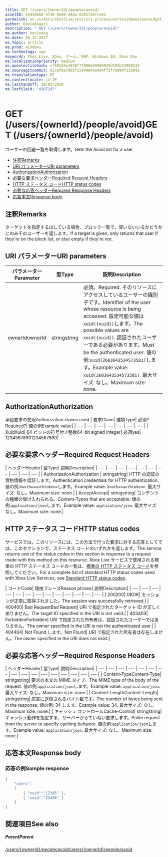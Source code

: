 ```yaml
---
title: GET (/users/{ownerId}/people/avoid)
assetID: e3420658-4738-8e80-44da-8281726fce01
permalink: en-us/docs/xboxlive/rest/uri-privacyusersxuidpeopleavoidget.html
author: KevinAsgari
description: " GET (/users/{ownerId}/people/avoid)"
ms.author: kevinasg
ms.date: 20-12-2017
ms.topic: article
ms.prod: windows
ms.technology: uwp
keywords: Xbox Live, Xbox, ゲーム, UWP, Windows 10, Xbox One
ms.localizationpriority: medium
ms.openlocfilehash: ef50154e1620f7f888db9969929d195b32960134
ms.sourcegitcommit: 63cef0a7805f1594984da4d4ff2f76894f12d942
ms.translationtype: MT
ms.contentlocale: ja-JP
ms.lasthandoff: 10/05/2018
ms.locfileid: "4387197"
---
```

# <a name="get-usersowneridpeopleavoid"></a><span data-ttu-id="70b80-104">GET (/users/{ownerId}/people/avoid)</span><span class="sxs-lookup"><span data-stu-id="70b80-104">GET (/users/{ownerId}/people/avoid)</span></span>
<span data-ttu-id="70b80-105">ユーザーの回避一覧を取得します。</span><span class="sxs-lookup"><span data-stu-id="70b80-105">Gets the Avoid list for a user.</span></span>

  * [<span data-ttu-id="70b80-106">注釈</span><span class="sxs-lookup"><span data-stu-id="70b80-106">Remarks</span></span>](#ID4EQ)
  * [<span data-ttu-id="70b80-107">URI パラメーター</span><span class="sxs-lookup"><span data-stu-id="70b80-107">URI parameters</span></span>](#ID4EZ)
  * [<span data-ttu-id="70b80-108">Authorization</span><span class="sxs-lookup"><span data-stu-id="70b80-108">Authorization</span></span>](#ID4EEB)
  * [<span data-ttu-id="70b80-109">必要な要求ヘッダー</span><span class="sxs-lookup"><span data-stu-id="70b80-109">Required Request Headers</span></span>](#ID4EJC)
  * [<span data-ttu-id="70b80-110">HTTP ステータス コード</span><span class="sxs-lookup"><span data-stu-id="70b80-110">HTTP status codes</span></span>](#ID4EYD)
  * [<span data-ttu-id="70b80-111">必要な応答ヘッダー</span><span class="sxs-lookup"><span data-stu-id="70b80-111">Required Response Headers</span></span>](#ID4E1F)
  * [<span data-ttu-id="70b80-112">応答本文</span><span class="sxs-lookup"><span data-stu-id="70b80-112">Response body</span></span>](#ID4ESH)

<a id="ID4EQ"></a>


## <a name="remarks"></a><span data-ttu-id="70b80-113">注釈</span><span class="sxs-lookup"><span data-stu-id="70b80-113">Remarks</span></span>

<span data-ttu-id="70b80-114">ターゲットを指定するはしている場合、ブロック一覧で、空いないいるかどうかにのみそのユーザーを返します。</span><span class="sxs-lookup"><span data-stu-id="70b80-114">If a target is given, only returns that user if they're on the block list, or else empty if they're not.</span></span>

<a id="ID4EZ"></a>


## <a name="uri-parameters"></a><span data-ttu-id="70b80-115">URI パラメーター</span><span class="sxs-lookup"><span data-stu-id="70b80-115">URI parameters</span></span>

| <span data-ttu-id="70b80-116">パラメーター</span><span class="sxs-lookup"><span data-stu-id="70b80-116">Parameter</span></span>| <span data-ttu-id="70b80-117">型</span><span class="sxs-lookup"><span data-stu-id="70b80-117">Type</span></span>| <span data-ttu-id="70b80-118">説明</span><span class="sxs-lookup"><span data-stu-id="70b80-118">Description</span></span>|
| --- | --- | --- |
| <span data-ttu-id="70b80-119">ownerId</span><span class="sxs-lookup"><span data-stu-id="70b80-119">ownerId</span></span>| <span data-ttu-id="70b80-120">string</span><span class="sxs-lookup"><span data-stu-id="70b80-120">string</span></span>| <span data-ttu-id="70b80-121">必須。</span><span class="sxs-lookup"><span data-stu-id="70b80-121">Required.</span></span> <span data-ttu-id="70b80-122">そのリソースにアクセスしているユーザーの識別子です。</span><span class="sxs-lookup"><span data-stu-id="70b80-122">Identifier of the user whose resource is being accessed.</span></span> <span data-ttu-id="70b80-123">設定可能な値は<code>xuid({xuid})</code>します。</span><span class="sxs-lookup"><span data-stu-id="70b80-123">The possible values are <code>xuid({xuid})</code>.</span></span> <span data-ttu-id="70b80-124">認証されたユーザーである必要があります。</span><span class="sxs-lookup"><span data-stu-id="70b80-124">Must be the authenticated user.</span></span> <span data-ttu-id="70b80-125">値の例:<code>xuid(2603643534573581)</code>します。</span><span class="sxs-lookup"><span data-stu-id="70b80-125">Example value: <code>xuid(2603643534573581)</code>.</span></span> <span data-ttu-id="70b80-126">最大サイズ: なし。</span><span class="sxs-lookup"><span data-stu-id="70b80-126">Maximum size: none.</span></span> |

<a id="ID4EEB"></a>


## <a name="authorization"></a><span data-ttu-id="70b80-127">Authorization</span><span class="sxs-lookup"><span data-stu-id="70b80-127">Authorization</span></span>

<span data-ttu-id="70b80-128">承認要求の使用</span><span class="sxs-lookup"><span data-stu-id="70b80-128">Authorization claims used</span></span> | <span data-ttu-id="70b80-129">要求</span><span class="sxs-lookup"><span data-stu-id="70b80-129">Claim</span></span>| <span data-ttu-id="70b80-130">種類</span><span class="sxs-lookup"><span data-stu-id="70b80-130">Type</span></span>| <span data-ttu-id="70b80-131">必須?</span><span class="sxs-lookup"><span data-stu-id="70b80-131">Required?</span></span>| <span data-ttu-id="70b80-132">値の例</span><span class="sxs-lookup"><span data-stu-id="70b80-132">Example value</span></span>|
| --- | --- | --- | --- | --- | --- | --- |
| <span data-ttu-id="70b80-133">Xuid</span><span class="sxs-lookup"><span data-stu-id="70b80-133">Xuid</span></span>| <span data-ttu-id="70b80-134">64 ビットの符号付き整数</span><span class="sxs-lookup"><span data-stu-id="70b80-134">64-bit signed integer</span></span>| <span data-ttu-id="70b80-135">必須</span><span class="sxs-lookup"><span data-stu-id="70b80-135">yes</span></span>| <span data-ttu-id="70b80-136">1234567890</span><span class="sxs-lookup"><span data-stu-id="70b80-136">1234567890</span></span>|

<a id="ID4EJC"></a>


## <a name="required-request-headers"></a><span data-ttu-id="70b80-137">必要な要求ヘッダー</span><span class="sxs-lookup"><span data-stu-id="70b80-137">Required Request Headers</span></span>

| <span data-ttu-id="70b80-138">ヘッダー</span><span class="sxs-lookup"><span data-stu-id="70b80-138">Header</span></span>| <span data-ttu-id="70b80-139">型</span><span class="sxs-lookup"><span data-stu-id="70b80-139">Type</span></span>| <span data-ttu-id="70b80-140">説明</span><span class="sxs-lookup"><span data-stu-id="70b80-140">Description</span></span>|
| --- | --- | --- | --- | --- | --- | --- | --- | --- | --- |
| <span data-ttu-id="70b80-141">Authorization</span><span class="sxs-lookup"><span data-stu-id="70b80-141">Authorization</span></span> | <span data-ttu-id="70b80-142">string</span><span class="sxs-lookup"><span data-stu-id="70b80-142">string</span></span>| <span data-ttu-id="70b80-143">HTTP の認証の資格情報を認証します。</span><span class="sxs-lookup"><span data-stu-id="70b80-143">Authentication credentials for HTTP authentication.</span></span> <span data-ttu-id="70b80-144">値の例:<code>Xauth=&lt;authtoken></code>します。</span><span class="sxs-lookup"><span data-stu-id="70b80-144">Example value: <code>Xauth=&lt;authtoken></code>.</span></span> <span data-ttu-id="70b80-145">最大サイズ: なし。</span><span class="sxs-lookup"><span data-stu-id="70b80-145">Maximum size: none.</span></span>|
| <span data-ttu-id="70b80-146">Accept</span><span class="sxs-lookup"><span data-stu-id="70b80-146">Accept</span></span>| <span data-ttu-id="70b80-147">string</span><span class="sxs-lookup"><span data-stu-id="70b80-147">string</span></span>| <span data-ttu-id="70b80-148">コンテンツの種類の受け入れられる。</span><span class="sxs-lookup"><span data-stu-id="70b80-148">Content-Types that are acceptable.</span></span> <span data-ttu-id="70b80-149">値の例:<code>application/json</code>します。</span><span class="sxs-lookup"><span data-stu-id="70b80-149">Example value: <code>application/json</code>.</span></span> <span data-ttu-id="70b80-150">最大サイズ: なし。</span><span class="sxs-lookup"><span data-stu-id="70b80-150">Maximum size: none.</span></span>|

<a id="ID4EYD"></a>


## <a name="http-status-codes"></a><span data-ttu-id="70b80-151">HTTP ステータス コード</span><span class="sxs-lookup"><span data-stu-id="70b80-151">HTTP status codes</span></span>

<span data-ttu-id="70b80-152">サービスでは、このリソースには、この方法で行った要求に対する応答としてでは、このセクションで、ステータス コードのいずれかを返します。</span><span class="sxs-lookup"><span data-stu-id="70b80-152">The service returns one of the status codes in this section in response to a request made with this method on this resource.</span></span> <span data-ttu-id="70b80-153">Xbox Live サービスで使用される標準の HTTP ステータス コードの一覧は、[標準の HTTP ステータス コード](../../additional/httpstatuscodes.md)を参照してください。</span><span class="sxs-lookup"><span data-stu-id="70b80-153">For a complete list of standard HTTP status codes used with Xbox Live Services, see [Standard HTTP status codes](../../additional/httpstatuscodes.md).</span></span>

| <span data-ttu-id="70b80-154">コード</span><span class="sxs-lookup"><span data-stu-id="70b80-154">Code</span></span>| <span data-ttu-id="70b80-155">理由フレーズ</span><span class="sxs-lookup"><span data-stu-id="70b80-155">Reason phrase</span></span>| <span data-ttu-id="70b80-156">説明</span><span class="sxs-lookup"><span data-stu-id="70b80-156">Description</span></span>|
| --- | --- | --- | --- | --- | --- | --- | --- | --- | --- | --- | --- | --- |
| <span data-ttu-id="70b80-157">200</span><span class="sxs-lookup"><span data-stu-id="70b80-157">200</span></span>| <span data-ttu-id="70b80-158">OK</span><span class="sxs-lookup"><span data-stu-id="70b80-158">OK</span></span>| <span data-ttu-id="70b80-159">セッションが正常に取得されました。</span><span class="sxs-lookup"><span data-stu-id="70b80-159">The session was successfully retrieved.</span></span>|
| <span data-ttu-id="70b80-160">400</span><span class="sxs-lookup"><span data-stu-id="70b80-160">400</span></span>| <span data-ttu-id="70b80-161">Bad Request</span><span class="sxs-lookup"><span data-stu-id="70b80-161">Bad Request</span></span>| <span data-ttu-id="70b80-162">URI で指定されたターゲット ID が正しくありません。</span><span class="sxs-lookup"><span data-stu-id="70b80-162">The target ID specified in the URI is not valid.</span></span>|
| <span data-ttu-id="70b80-163">403</span><span class="sxs-lookup"><span data-stu-id="70b80-163">403</span></span>| <span data-ttu-id="70b80-164">Forbidden</span><span class="sxs-lookup"><span data-stu-id="70b80-164">Forbidden</span></span>| <span data-ttu-id="70b80-165">URI で指定された所有者は、認証されたユーザーではありません。</span><span class="sxs-lookup"><span data-stu-id="70b80-165">The owner specified in the URI is not the authenticated user.</span></span>|
| <span data-ttu-id="70b80-166">404</span><span class="sxs-lookup"><span data-stu-id="70b80-166">404</span></span>| <span data-ttu-id="70b80-167">Not Found します。</span><span class="sxs-lookup"><span data-stu-id="70b80-167">Not Found</span></span>| <span data-ttu-id="70b80-168">URI で指定された所有者は存在しません。</span><span class="sxs-lookup"><span data-stu-id="70b80-168">The owner specified in the URI does not exist.</span></span>|

<a id="ID4E1F"></a>


## <a name="required-response-headers"></a><span data-ttu-id="70b80-169">必要な応答ヘッダー</span><span class="sxs-lookup"><span data-stu-id="70b80-169">Required Response Headers</span></span>

| <span data-ttu-id="70b80-170">ヘッダー</span><span class="sxs-lookup"><span data-stu-id="70b80-170">Header</span></span>| <span data-ttu-id="70b80-171">型</span><span class="sxs-lookup"><span data-stu-id="70b80-171">Type</span></span>| <span data-ttu-id="70b80-172">説明</span><span class="sxs-lookup"><span data-stu-id="70b80-172">Description</span></span>|
| --- | --- | --- | --- | --- | --- | --- | --- | --- | --- | --- | --- | --- | --- | --- | --- |
| <span data-ttu-id="70b80-173">Content-Type</span><span class="sxs-lookup"><span data-stu-id="70b80-173">Content-Type</span></span>| <span data-ttu-id="70b80-174">string</span><span class="sxs-lookup"><span data-stu-id="70b80-174">string</span></span>| <span data-ttu-id="70b80-175">要求の本文の MIME タイプ。</span><span class="sxs-lookup"><span data-stu-id="70b80-175">The MIME type of the body of the request.</span></span> <span data-ttu-id="70b80-176">値の例:<code>application/json</code>します。</span><span class="sxs-lookup"><span data-stu-id="70b80-176">Example value: <code>application/json</code>.</span></span> <span data-ttu-id="70b80-177">最大サイズ: なし。</span><span class="sxs-lookup"><span data-stu-id="70b80-177">Maximum size: none.</span></span>|
| <span data-ttu-id="70b80-178">Content-Length</span><span class="sxs-lookup"><span data-stu-id="70b80-178">Content-Length</span></span>| <span data-ttu-id="70b80-179">string</span><span class="sxs-lookup"><span data-stu-id="70b80-179">string</span></span>| <span data-ttu-id="70b80-180">応答に送信されるバイト数です。</span><span class="sxs-lookup"><span data-stu-id="70b80-180">The number of bytes being sent in the response.</span></span> <span data-ttu-id="70b80-181">値の例: 34 します。</span><span class="sxs-lookup"><span data-stu-id="70b80-181">Example value: 34.</span></span> <span data-ttu-id="70b80-182">最大サイズ: なし。</span><span class="sxs-lookup"><span data-stu-id="70b80-182">Maximum size: none.</span></span>|
| <span data-ttu-id="70b80-183">キャッシュ コントロール</span><span class="sxs-lookup"><span data-stu-id="70b80-183">Cache-Control</span></span>| <span data-ttu-id="70b80-184">string</span><span class="sxs-lookup"><span data-stu-id="70b80-184">string</span></span>| <span data-ttu-id="70b80-185">キャッシュ動作を指定する、サーバーからていねい要求します。</span><span class="sxs-lookup"><span data-stu-id="70b80-185">Polite request from the server to specify caching behavior.</span></span> <span data-ttu-id="70b80-186">値の例:<code>application/json</code>します。</span><span class="sxs-lookup"><span data-stu-id="70b80-186">Example value: <code>application/json</code>.</span></span> <span data-ttu-id="70b80-187">最大サイズ: なし。</span><span class="sxs-lookup"><span data-stu-id="70b80-187">Maximum size: none.</span></span>|

<a id="ID4ESH"></a>


## <a name="response-body"></a><span data-ttu-id="70b80-188">応答本文</span><span class="sxs-lookup"><span data-stu-id="70b80-188">Response body</span></span>

<a id="ID4EYH"></a>


### <a name="sample-response"></a><span data-ttu-id="70b80-189">応答の例</span><span class="sxs-lookup"><span data-stu-id="70b80-189">Sample response</span></span>


```cpp
{
    "users":
    [
        { "xuid":"12345" },
        { "xuid":"23456" }
    ]
}

```


<a id="ID4EDAAC"></a>


## <a name="see-also"></a><span data-ttu-id="70b80-190">関連項目</span><span class="sxs-lookup"><span data-stu-id="70b80-190">See also</span></span>

<a id="ID4EFAAC"></a>


##### <a name="parent"></a><span data-ttu-id="70b80-191">Parent</span><span class="sxs-lookup"><span data-stu-id="70b80-191">Parent</span></span>

[<span data-ttu-id="70b80-192">/users/{ownerId}/people/avoid</span><span class="sxs-lookup"><span data-stu-id="70b80-192">/users/{ownerId}/people/avoid</span></span>](uri-privacyusersxuidpeopleavoid.md)
